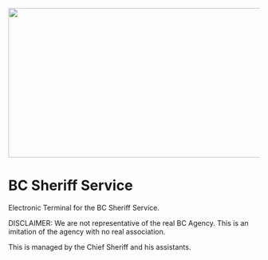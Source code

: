 <p align="center">
<img width="600" height="300" src="[https://www.bgco.ca/wp-content/uploads/sites/32/2019/07/Gov-BC.png">
</p>

# BC Sheriff Service
Electronic Terminal for the BC Sheriff Service.

DISCLAIMER: We are not representative of the real BC Agency. This is an imitation of the agency with no real association.

This is managed by the Chief Sheriff and his assistants.
